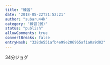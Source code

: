 ```yaml
---
title: "練習"
date: '2018-05-22T21:52:21'
author: "subaru44k"
category: "練習(弱)"
status: "publish"
allowComments: true
convertBreaks: false
entryHash: "328de551afb4e99e206965af1a0a9d02"
---
```

34分ジョグ
